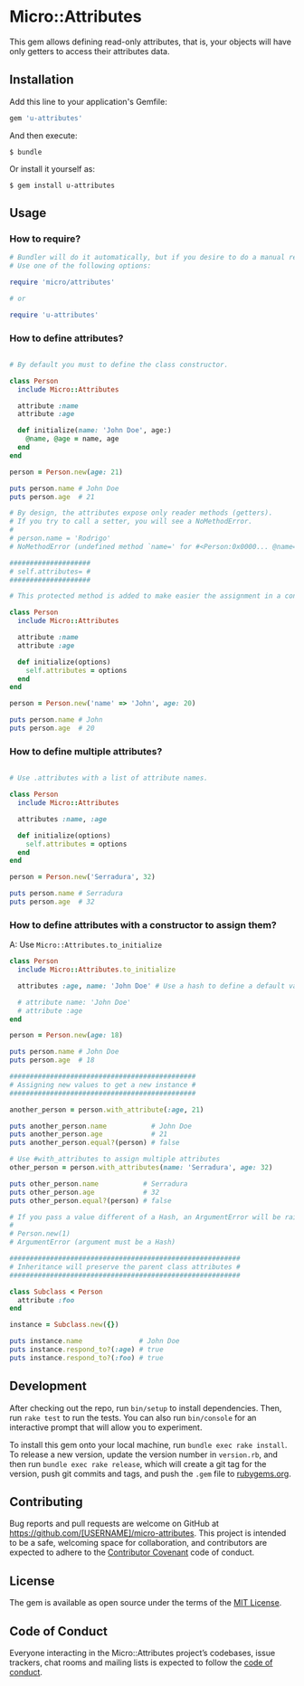 # Micro::Attributes

This gem allows defining read-only attributes, that is, your objects will have only getters to access their attributes data.

## Installation

Add this line to your application's Gemfile:

```ruby
gem 'u-attributes'
```

And then execute:

    $ bundle

Or install it yourself as:

    $ gem install u-attributes

## Usage

### How to require?
```ruby
# Bundler will do it automatically, but if you desire to do a manual require.
# Use one of the following options:

require 'micro/attributes'

# or

require 'u-attributes'
```

### How to define attributes?
```ruby

# By default you must to define the class constructor.

class Person
  include Micro::Attributes

  attribute :name
  attribute :age

  def initialize(name: 'John Doe', age:)
    @name, @age = name, age
  end
end

person = Person.new(age: 21)

puts person.name # John Doe
puts person.age  # 21

# By design, the attributes expose only reader methods (getters).
# If you try to call a setter, you will see a NoMethodError.
#
# person.name = 'Rodrigo'
# NoMethodError (undefined method `name=' for #<Person:0x0000... @name="John Doe", @age=21>)

####################
# self.attributes= #
####################

# This protected method is added to make easier the assignment in a constructor.

class Person
  include Micro::Attributes

  attribute :name
  attribute :age

  def initialize(options)
    self.attributes = options
  end
end

person = Person.new('name' => 'John', age: 20)

puts person.name # John
puts person.age  # 20
```

### How to define multiple attributes?

```ruby

# Use .attributes with a list of attribute names.

class Person
  include Micro::Attributes

  attributes :name, :age

  def initialize(options)
    self.attributes = options
  end
end

person = Person.new('Serradura', 32)

puts person.name # Serradura
puts person.age  # 32
```

### How to define attributes with a constructor to assign them?
A: Use `Micro::Attributes.to_initialize`

```ruby
class Person
  include Micro::Attributes.to_initialize

  attributes :age, name: 'John Doe' # Use a hash to define a default value

  # attribute name: 'John Doe'
  # attribute :age
end

person = Person.new(age: 18)

puts person.name # John Doe
puts person.age  # 18

##############################################
# Assigning new values to get a new instance #
##############################################

another_person = person.with_attribute(:age, 21)

puts another_person.name           # John Doe
puts another_person.age            # 21
puts another_person.equal?(person) # false

# Use #with_attributes to assign multiple attributes
other_person = person.with_attributes(name: 'Serradura', age: 32)

puts other_person.name           # Serradura
puts other_person.age            # 32
puts other_person.equal?(person) # false

# If you pass a value different of a Hash, an ArgumentError will be raised.
#
# Person.new(1)
# ArgumentError (argument must be a Hash)

#########################################################
# Inheritance will preserve the parent class attributes #
#########################################################

class Subclass < Person
  attribute :foo
end

instance = Subclass.new({})

puts instance.name              # John Doe
puts instance.respond_to?(:age) # true
puts instance.respond_to?(:foo) # true
```

## Development

After checking out the repo, run `bin/setup` to install dependencies. Then, run `rake test` to run the tests. You can also run `bin/console` for an interactive prompt that will allow you to experiment.

To install this gem onto your local machine, run `bundle exec rake install`. To release a new version, update the version number in `version.rb`, and then run `bundle exec rake release`, which will create a git tag for the version, push git commits and tags, and push the `.gem` file to [rubygems.org](https://rubygems.org).

## Contributing

Bug reports and pull requests are welcome on GitHub at https://github.com/[USERNAME]/micro-attributes. This project is intended to be a safe, welcoming space for collaboration, and contributors are expected to adhere to the [Contributor Covenant](http://contributor-covenant.org) code of conduct.

## License

The gem is available as open source under the terms of the [MIT License](https://opensource.org/licenses/MIT).

## Code of Conduct

Everyone interacting in the Micro::Attributes project’s codebases, issue trackers, chat rooms and mailing lists is expected to follow the [code of conduct](https://github.com/[USERNAME]/micro-attributes/blob/master/CODE_OF_CONDUCT.md).
